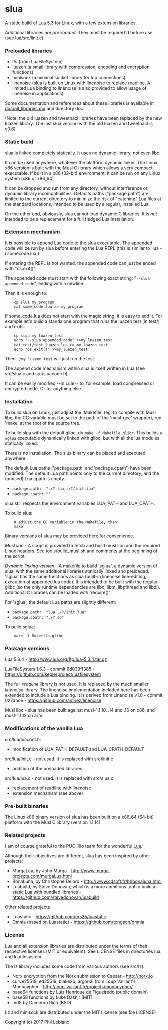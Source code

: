 
# slua

A static build of [Lua](http://www.lua.org/) 5.3 for Linux, with a few extension libraries.

Additional libraries are *pre-loaded*. They must be require()'d before use (see lua/src/linit.c)

### Preloaded libraries

- lfs (from LuaFileSystem)
- luazen (a small library with compression, encoding and encryption functions)
- minisock (a minimal socket library for tcp connections)
- linenoise (slua is built on Linux with linenoise to replace readline. A limited Lua binding to linenoise is also provided to allow usage of linenoise in applications)

Some documentation and references about these libraries is available in [doc/all_libraries.md](https://github.com/philanc/slua/tree/master/doc/all_libraries.md) and directory doc.

(Note: the old luazen and tweetnacl libraries have been replaced by the new luazen library. The last slua version with the old luazen and tweetnacl is v0.6)


### Static build

slua is linked completely statically. It uses no dynamic library, not even libc.  

It can be used anywhere, whatever the platform dynamic linker. The Linux x86 version is built with the Musl C library which allows a very compact executable. If built in a x86 (32-bit) environment, it can be run on any Linux system (x86 or x86_64)

It can be dropped and run from any directory, without interference or dynamic library incompatibilities.  Defaults paths ("package.path") are limited to the current directory to minimize the risk of "catching" Lua files at the standard locations, intended to be used by a regular, installed Lua.

On the other end, obviously, slua cannot load dynamic C libraries. It is *not* intended to be a replacement for a full fledged Lua installation.

### Extension mechanism

It is possible to append Lua code to the slua executable. The appended code will  be run by slua before entering the Lua REPL  (this is similar to 'lua -i somecode.lua'). 

If entering the REPL is not wanted, the appended 
code can just be ended with "os.exit()".

The appended code must start with the following exact string:  "`--slua appended code`", ending with a newline.

Then it is enough to:
```
	cp slua my_program
	cat some_code.lua >> my_program
```

If some_code.lua does not start with the magic string, it is easy to add it. For example let's build a standalone program that runs the luazen test (in test/) and exits:
```
	cp slua my_luazen_test
	echo "--slua appended code" >>my_luazen_test
	cat test/test_luazen.lua >> my_luazen_test
	echo "os.exit()" >>my_luazen_test
```
Then `./my_luazen_test`  will just run the test.

The append code mechanism within slua is itself written in Lua (see src/slua.c and src/sluacode.h). 

It can be easily modified --in Lua!-- to, for example, load compressed or encrypted code. Or for anything else.

### Installation

To build slua on Linux, just adjust the 'Makefile' (eg. to compile with Musl libc, the CC variable must be set to the path of the 'musl-gcc' wrapper), run 'make' at the root of the source tree. 

To build slua with the default glibc, do `make -f Makefile.glibc`. This builds a `sglua` executable dynamically linked with glibc, but with all the lua modules statically linked.

There is no installation. The slua binary can be placed and executed anywhere. 

The default Lua paths ('package.path' and 'package.cpath') have been modified. The default Lua path points only to the current directory, and the (unused) Lua cpath is empty.
* `package.path:  "./?.lua;./?/init.lua" `
* `package.cpath: "" `

slua still respects the environment variables LUA_PATH and LUA_CPATH.

To build slua:
```
	# adjust the CC variable in the Makefile, then:
    make
```
		
Binary versions of slua may be provided here for convenience.

*Musl libc* - A script is provided to fetch and build musl libc and the required Linux headers. See tools/build_musl.sh and comments at the beginning of the script.

*Dynamic linking version* - A makefile to build 'sglua', a dynamic version of slua, with the same additional libraries statically linked and preloaded.  'sglua' has the same functions as slua (built-in linenoise line-editing, execution of appended lua code). It is intended to be built with the regular glibc (so the only runtime dependencies are libc, libm, libpthread and libdl). Additional C libraries can be loaded with 'require()'.

For 'sglua', the default Lua paths are slightly different:
* `package.path:  "lua;./?/init.lua" `
* `package.cpath: "./?.so" `

To build sglua:
```
    make -f Makefile.glibc
```



### Package versions

Lua 5.3.4 - http://www.lua.org/ftp/lua-5.3.4.tar.gz

LuaFileSystem 1.6.3  - commit 6d039ff385 - https://github.com/keplerproject/luafilesystem

The full *readline* library is not used. It is replaced by the much smaller *linenoise* library.  The linenoise implementation included here has been extended to include a Lua binding. It is derived from Linenoise v1.0 - commit 027dbce - https://github.com/antirez/linenoise

Musl libc - slua has been built against musl-1.1.10, .14 and .16 on x86, and musl-1.1.12 on arm.

### Modifications of the vanilla Lua

src/lua/luaconf.h:
- modification of LUA_PATH_DEFAULT and LUA_CPATH_DEFAULT

src/lua/linit.c - not used. It is replaced with src/linit.c
- addition of the preloaded libraries

src/lua/lua.c - not used. It is replaced with src/slua.c
- replacement of readline with linenoise
- extension mechanism (see above)

### Pre-built binaries

The Linux x86 binary version of  slua has been built on a x86_64 (64-bit) platform with the Musl C library (version 1.1.14)


### Related projects

I am of course grateful to the PUC-Rio team for the wonderful [Lua](http://www.lua.org/).

Although their objectives are different, slua has been inspired by other projects:
- MurgaLua, by John Murga - http://www.murga-projects.com/murgaLua.html
- BonaLuna, by Christophe Delord - http://www.cdsoft.fr/bl/bonaluna.html
- Luabuild, by Steve Donovan, which is a more ambitious tool to build a static Lua with bundled libraries - https://github.com/stevedonovan/luabuild

Other related projects
- Luastatic -  https://github.com/ers35/luastatic
- Omnia (based on Luastatic) - https://github.com/tongson/omnia

### License

Lua and all extension libraries are distributed under the terms of their respective licenses (MIT or equivalent). See LICENSE files in directories lua, and luafilesystem.

The lz library includes some code from various authors (see src/lz):
- Norx encryption from the Norx submission to Caesar - http://norx.io
- curve25519, ed25519, blake2b, argon2i from Loup Vaillant's Monocypher - http://loup-vaillant.fr/projects/monocypher/
- base64 functions by Luiz Henrique de Figueiredo (public domain)
- base58 functions by Luke Dashjr (MIT)
- md5 by Cameron Rich (BSD)

Lz and minisock are distributed under the MIT License (see file LICENSE)

Copyright (c) 2017  Phil Leblanc 



